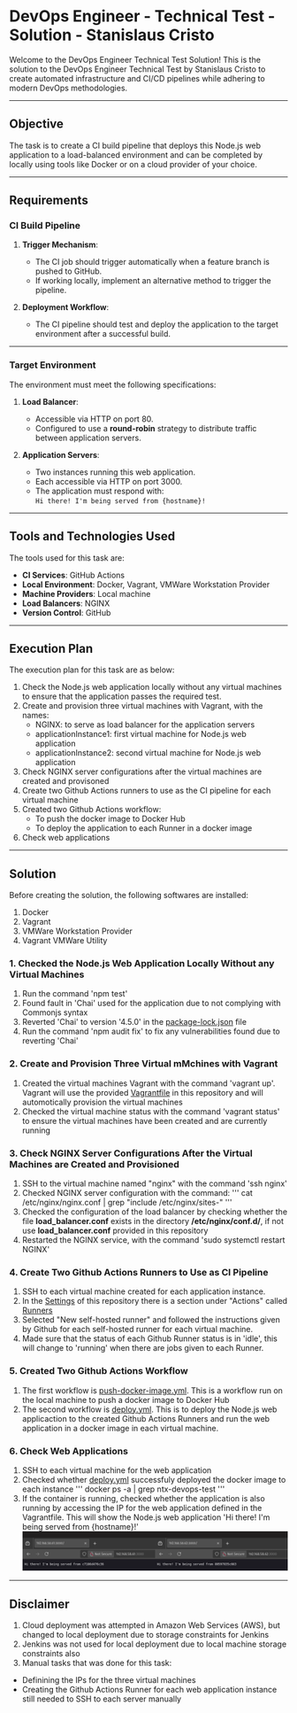 # DevOps Engineer - Technical Test - Solution - Stanislaus Cristo

Welcome to the DevOps Engineer Technical Test Solution! 
This is the solution to the DevOps Engineer Technical Test by Stanislaus Cristo to create automated infrastructure and CI/CD pipelines while adhering to modern DevOps methodologies.

---

## Objective

The task is to create a CI build pipeline that deploys this Node.js web application to a load-balanced environment and can be completed by locally using tools like Docker or on a cloud provider of your choice.

---

## Requirements

### CI Build Pipeline

1. **Trigger Mechanism**:  
   - The CI job should trigger automatically when a feature branch is pushed to GitHub.  
   - If working locally, implement an alternative method to trigger the pipeline.

2. **Deployment Workflow**:  
   - The CI pipeline should test and deploy the application to the target environment after a successful build.

---

### Target Environment

The environment must meet the following specifications:

1. **Load Balancer**:
   - Accessible via HTTP on port 80.
   - Configured to use a **round-robin** strategy to distribute traffic between application servers.

2. **Application Servers**:
   - Two instances running this web application.
   - Each accessible via HTTP on port 3000.
   - The application must respond with:  
     `Hi there! I'm being served from {hostname}!`

---

## Tools and Technologies Used

The tools used for this task are:

- **CI Services**: GitHub Actions
- **Local Environment**: Docker, Vagrant, VMWare Workstation Provider
- **Machine Providers**: Local machine
- **Load Balancers**: NGINX
- **Version Control**: GitHub

---

## Execution Plan
The execution plan for this task are as below:
1. Check the Node.js web application locally without any virtual machines to ensure that the application passes the required test.
1. Create and provision three virtual machines with Vagrant, with the names:
   - NGINX: to serve as load balancer for the application servers
   - applicationInstance1: first virtual machine for Node.js web application
   - applicationInstance2: second virtual machine for Node.js web application
2. Check NGINX server configurations after the virtual machines are created and provisoned
3. Create two Github Actions runners to use as the CI pipeline for each virtual machine
4. Created two Github Actions workflow:
   - To push the docker image to Docker Hub
   - To deploy the application to each Runner in a docker image
5. Check web applications

---

## Solution

Before creating the solution, the following softwares are installed:
1. Docker
2. Vagrant
3. VMWare Workstation Provider
4. Vagrant VMWare Utility

### 1. Checked the Node.js Web Application Locally Without any Virtual Machines
1. Run the command 'npm test'
2. Found fault in 'Chai' used for the application due to not complying with Commonjs syntax
3. Reverted 'Chai' to version '4.5.0' in the [package-lock.json](package-lock.json) file
4. Run the command 'npm audit fix' to fix any vulnerabilities found due to reverting 'Chai'
   
### 2. Create and Provision Three Virtual mMchines with Vagrant
1. Created the virtual machines Vagrant with the command 'vagrant up'. Vagrant will use the provided [Vagrantfile](Vagrantfile) in this repository and will automotically provision the virtual machines
2. Checked the virtual machine status with the command 'vagrant status' to ensure the virtual machines have been created and are currently running

### 3. Check NGINX Server Configurations After the Virtual Machines are Created and Provisioned
1. SSH to the virtual machine named "nginx" with the command 'ssh nginx'
2. Checked NGINX server configuration with the command:
   '''
   cat /etc/nginx/nginx.conf | grep "include /etc/nginx/sites-"
   '''
3. Checked the configuration of the load balancer by checking whether the file **load_balancer.conf** exists in the directory **/etc/nginx/conf.d/**, if not use **load_balancer.conf** provided in this repository
4. Restarted the NGINX service, with the command 'sudo systemctl restart NGINX'

### 4. Create Two Github Actions Runners to Use as CI Pipeline
1. SSH to each virtual machine created for each application instance.
2. In the [Settings](https://github.com/stacristo/ntx-devops-test/settings) of this repository there is a section under "Actions" called [Runners](https://github.com/stacristo/ntx-devops-test/settings/actions/runners)
3. Selected "New self-hosted runner" and followed the instructions given by Github for each self-hosted runner for each virtual machine.
4. Made sure that the status of each Github Runner status is in 'idle', this will change to 'running' when there are jobs given to each Runner.

### 5. Created Two Github Actions Workflow
1. The first workflow is [push-docker-image.yml](.github/workflows/push-docker-image.yaml). This is a workflow run on the local machine to push a docker image to Docker Hub
2. The second workflow is [deploy.yml](.github/workflows/deploy.yml). This is to deploy the Node.js web applicaction to the created Github Actions Runners and run the web application in a docker image in each virtual machine.

### 6. Check Web Applications
1. SSH to each virtual machine for the web application
2. Checked whether [deploy.yml](.github/workflows/deploy.yml) successfuly deployed the docker image to each instance
   '''
   docker ps -a | grep ntx-devops-test
   '''
3. If the container is running, checked whether the application is also running by accessing the IP for the web application defined in the Vagrantfile. This will show the Node.js web application 'Hi there! I'm being served from {hostname}!'
   ![screenshot of deployment result](assets/images/applicationInstances.png)
   
---

## Disclaimer
1. Cloud deployment was attempted in Amazon Web Services (AWS), but changed to local deployment due to storage constraints for Jenkins
2. Jenkins was not used for local deployment due to local machine storage constraints also
3. Manual tasks that was done for this task:
  - Definining the IPs for the three virtual machines
  - Creating the Github Actions Runner for each web application instance still needed to SSH to each server manually 
